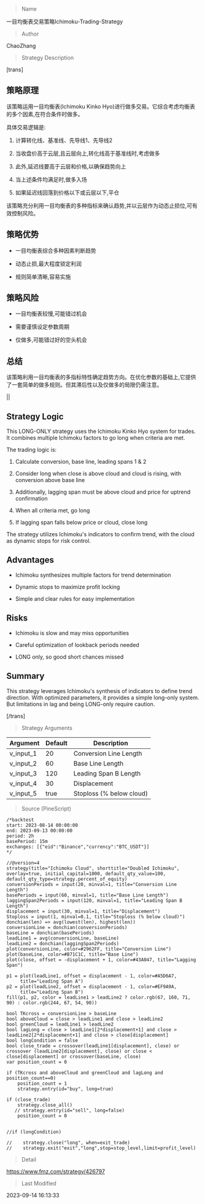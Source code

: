 
> Name

一目均衡表交易策略Ichimoku-Trading-Strategy

> Author

ChaoZhang

> Strategy Description


[trans]  

## 策略原理

该策略运用一目均衡表(Ichimoku Kinko Hyo)进行做多交易。它综合考虑均衡表的多个因素,在符合条件时做多。

具体交易逻辑是:

1. 计算转化线、基准线、先导线1、先导线2

2. 当收盘价高于云层,且云层向上,转化线高于基准线时,考虑做多

3. 此外,延迟线要高于云层和价格,以确保趋势向上

4. 当上述条件均满足时,做多入场

5. 如果延迟线回落到价格以下或云层以下,平仓

该策略充分利用一目均衡表的多种指标来确认趋势,并以云层作为动态止损位,可有效控制风险。

## 策略优势

- 一目均衡表综合多种因素判断趋势

- 动态止损,最大程度锁定利润

- 规则简单清晰,容易实施

## 策略风险

- 一目均衡表较慢,可能错过机会

- 需要谨慎设定参数周期

- 仅做多,可能错过好的空头机会

## 总结

该策略利用一目均衡表的多指标特性确定趋势方向。在优化参数的基础上,它提供了一套简单的做多规则。但其滞后性以及仅做多的局限仍需注意。


||

## Strategy Logic

This LONG-ONLY strategy uses the Ichimoku Kinko Hyo system for trades. It combines multiple Ichimoku factors to go long when criteria are met.

The trading logic is:

1. Calculate conversion, base line, leading spans 1 & 2

2. Consider long when close is above cloud and cloud is rising, with conversion above base line 

3. Additionally, lagging span must be above cloud and price for uptrend confirmation

4. When all criteria met, go long

5. If lagging span falls below price or cloud, close long

The strategy utilizes Ichimoku's indicators to confirm trend, with the cloud as dynamic stops for risk control. 

## Advantages

- Ichimoku synthesizes multiple factors for trend determination

- Dynamic stops to maximize profit locking

- Simple and clear rules for easy implementation

## Risks

- Ichimoku is slow and may miss opportunities 

- Careful optimization of lookback periods needed

- LONG only, so good short chances missed

## Summary

This strategy leverages Ichimoku's synthesis of indicators to define trend direction. With optimized parameters, it provides a simple long-only system. But limitations in lag and being LONG-only require caution.

[/trans]

> Strategy Arguments



|Argument|Default|Description|
|----|----|----|
|v_input_1|20|Conversion Line Length|
|v_input_2|60|Base Line Length|
|v_input_3|120|Leading Span B Length|
|v_input_4|30|Displacement|
|v_input_5|true|Stoploss (% below cloud)|


> Source (PineScript)

``` pinescript
/*backtest
start: 2023-08-14 00:00:00
end: 2023-09-13 00:00:00
period: 2h
basePeriod: 15m
exchanges: [{"eid":"Binance","currency":"BTC_USDT"}]
*/

//@version=4
strategy(title="Ichimoku Cloud", shorttitle="Doubled Ichimoku", overlay=true, initial_capital=1000, default_qty_value=100, default_qty_type=strategy.percent_of_equity)
conversionPeriods = input(20, minval=1, title="Conversion Line Length")
basePeriods = input(60, minval=1, title="Base Line Length")
laggingSpan2Periods = input(120, minval=1, title="Leading Span B Length")
displacement = input(30, minval=1, title="Displacement")
Stoploss = input(1, minval=0.1, title="Stoploss (% below cloud)") 
donchian(len) => avg(lowest(len), highest(len))
conversionLine = donchian(conversionPeriods)
baseLine = donchian(basePeriods)
leadLine1 = avg(conversionLine, baseLine)
leadLine2 = donchian(laggingSpan2Periods)
plot(conversionLine, color=#2962FF, title="Conversion Line")
plot(baseLine, color=#B71C1C, title="Base Line")
plot(close, offset = -displacement + 1, color=#43A047, title="Lagging Span")

p1 = plot(leadLine1, offset = displacement - 1, color=#A5D6A7,
	 title="Leading Span A")
p2 = plot(leadLine2, offset = displacement - 1, color=#EF9A9A,
	 title="Leading Span B")
fill(p1, p2, color = leadLine1 > leadLine2 ? color.rgb(67, 160, 71, 90) : color.rgb(244, 67, 54, 90))

bool TKcross = conversionLine > baseLine
bool aboveCloud = close > leadLine1 and close > leadLine2
bool greenCloud = leadLine1 > leadLine2
bool lagLong = close > leadLine1[2*displacement+1] and close > leadLine2[2*displacement+1] and close > close[displacement]
bool longCondition = false
bool close_trade = crossover(leadLine1[displacement], close) or crossover (leadLine2[displacement], close) or close < close[displacement] or crossover(baseLine, close)
var position_count = 0 

if (TKcross and aboveCloud and greenCloud and lagLong and position_count==0)
    position_count = 1
    strategy.entry(id="buy", long=true)

if (close_trade)
    strategy.close_all()
   // strategy.entry(id="sell", long=false)
    position_count = 0

    
//if (longCondition)
   
//    strategy.close("long", when=exit_trade)
//    strategy.exit("exit","long",stop=stop_level,limit=profit_level)
```

> Detail

https://www.fmz.com/strategy/426797

> Last Modified

2023-09-14 16:13:33
